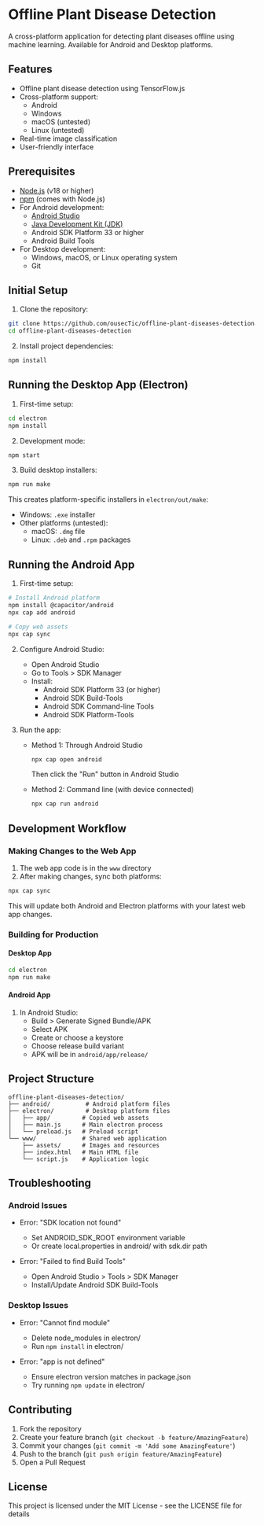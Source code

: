 # Offline Plant Disease Detection

A cross-platform application for detecting plant diseases offline using machine learning. Available for Android and Desktop platforms.

## Features

- Offline plant disease detection using TensorFlow.js
- Cross-platform support:
  - Android
  - Windows
  - macOS (untested)
  - Linux (untested)
- Real-time image classification
- User-friendly interface

## Prerequisites

- [Node.js](https://nodejs.org/) (v18 or higher)
- [npm](https://www.npmjs.com/) (comes with Node.js)
- For Android development:
  - [Android Studio](https://developer.android.com/studio)
  - [Java Development Kit (JDK)](https://www.oracle.com/java/technologies/downloads/)
  - Android SDK Platform 33 or higher
  - Android Build Tools
- For Desktop development:
  - Windows, macOS, or Linux operating system
  - Git

## Initial Setup

1. Clone the repository:
```bash
git clone https://github.com/ousecTic/offline-plant-diseases-detection.git
cd offline-plant-diseases-detection
```

2. Install project dependencies:
```bash
npm install
```

## Running the Desktop App (Electron)

1. First-time setup:
```bash
cd electron
npm install
```

2. Development mode:
```bash
npm start
```

3. Build desktop installers:
```bash
npm run make
```
This creates platform-specific installers in `electron/out/make`:
- Windows: `.exe` installer
- Other platforms (untested):
  - macOS: `.dmg` file
  - Linux: `.deb` and `.rpm` packages

## Running the Android App

1. First-time setup:
```bash
# Install Android platform
npm install @capacitor/android
npx cap add android

# Copy web assets
npx cap sync
```

2. Configure Android Studio:
   - Open Android Studio
   - Go to Tools > SDK Manager
   - Install:
     - Android SDK Platform 33 (or higher)
     - Android SDK Build-Tools
     - Android SDK Command-line Tools
     - Android SDK Platform-Tools

3. Run the app:
   - Method 1: Through Android Studio
     ```bash
     npx cap open android
     ```
     Then click the "Run" button in Android Studio

   - Method 2: Command line (with device connected)
     ```bash
     npx cap run android
     ```

## Development Workflow

### Making Changes to the Web App

1. The web app code is in the `www` directory
2. After making changes, sync both platforms:
```bash
npx cap sync
```
This will update both Android and Electron platforms with your latest web app changes.

### Building for Production

#### Desktop App
```bash
cd electron
npm run make
```

#### Android App
1. In Android Studio:
   - Build > Generate Signed Bundle/APK
   - Select APK
   - Create or choose a keystore
   - Choose release build variant
   - APK will be in `android/app/release/`

## Project Structure

```
offline-plant-diseases-detection/
├── android/          # Android platform files
├── electron/         # Desktop platform files
│   ├── app/         # Copied web assets
│   ├── main.js      # Main electron process
│   └── preload.js   # Preload script
└── www/             # Shared web application
    ├── assets/      # Images and resources
    ├── index.html   # Main HTML file
    └── script.js    # Application logic
```

## Troubleshooting

### Android Issues
- Error: "SDK location not found"
  - Set ANDROID_SDK_ROOT environment variable
  - Or create local.properties in android/ with sdk.dir path

- Error: "Failed to find Build Tools"
  - Open Android Studio > Tools > SDK Manager
  - Install/Update Android SDK Build-Tools

### Desktop Issues
- Error: "Cannot find module"
  - Delete node_modules in electron/
  - Run `npm install` in electron/

- Error: "app is not defined"
  - Ensure electron version matches in package.json
  - Try running `npm update` in electron/

## Contributing

1. Fork the repository
2. Create your feature branch (`git checkout -b feature/AmazingFeature`)
3. Commit your changes (`git commit -m 'Add some AmazingFeature'`)
4. Push to the branch (`git push origin feature/AmazingFeature`)
5. Open a Pull Request

## License

This project is licensed under the MIT License - see the LICENSE file for details
